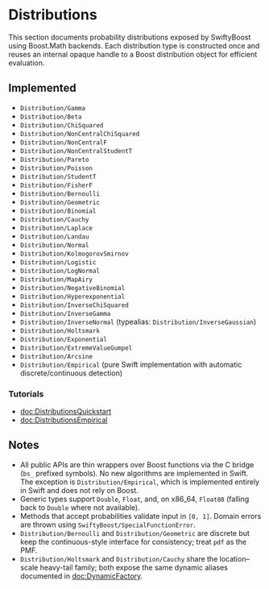 # Distributions

This section documents probability distributions exposed by SwiftyBoost using Boost.Math backends. Each distribution type is constructed once and reuses an internal opaque handle to a Boost distribution object for efficient evaluation.

## Implemented

- ``Distribution/Gamma``
- ``Distribution/Beta``
- ``Distribution/ChiSquared``
- ``Distribution/NonCentralChiSquared``
- ``Distribution/NonCentralF``
- ``Distribution/NonCentralStudentT``
- ``Distribution/Pareto``
- ``Distribution/Poisson``
- ``Distribution/StudentT``
- ``Distribution/FisherF``
- ``Distribution/Bernoulli``
- ``Distribution/Geometric``
- ``Distribution/Binomial``
- ``Distribution/Cauchy``
- ``Distribution/Laplace``
- ``Distribution/Landau``
- ``Distribution/Normal``
- ``Distribution/KolmogorovSmirnov``
- ``Distribution/Logistic``
- ``Distribution/LogNormal``
- ``Distribution/MapAiry``
- ``Distribution/NegativeBinomial``
- ``Distribution/Hyperexponential``
- ``Distribution/InverseChiSquared``
- ``Distribution/InverseGamma``
- ``Distribution/InverseNormal`` (typealias: ``Distribution/InverseGaussian``)
- ``Distribution/Holtsmark``
- ``Distribution/Exponential``
- ``Distribution/ExtremeValueGumpel``
- ``Distribution/Arcsine``
- ``Distribution/Empirical`` (pure Swift implementation with automatic discrete/continuous detection)

### Tutorials

- <doc:DistributionsQuickstart>
- <doc:DistributionsEmpirical>

## Notes

- All public APIs are thin wrappers over Boost functions via the C bridge (`bs_` prefixed symbols). No new algorithms are implemented in Swift. The exception is ``Distribution/Empirical``, which is implemented entirely in Swift and does not rely on Boost.
- Generic types support `Double`, `Float`, and, on x86_64, `Float80` (falling back to `Double` where not available).
- Methods that accept probabilities validate input in `[0, 1]`. Domain errors are thrown using ``SwiftyBoost/SpecialFunctionError``.
- ``Distribution/Bernoulli`` and ``Distribution/Geometric`` are discrete but keep the continuous-style interface for consistency; treat `pdf` as the PMF.
- ``Distribution/Holtsmark`` and ``Distribution/Cauchy`` share the location–scale heavy-tail family; both expose the same dynamic aliases documented in <doc:DynamicFactory>.
